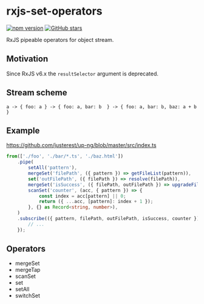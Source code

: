 # rxjs-set-operators

[![npm version](https://badge.fury.io/js/rxjs-set-operators.svg)](http://badge.fury.io/js/rxjs-set-operators)
[![GitHub stars](https://img.shields.io/github/stars/justerest/rxjs-set-operators.svg)](https://github.com/justerest/rxjs-set-operators)

RxJS pipeable operators for object stream.

## Motivation

Since RxJS v6.x the `resultSelector` argument is deprecated.

## Stream scheme

`a -> { foo: a } -> { foo: a, bar: b  } -> { foo: a, bar: b, baz: a + b }`

## Example

https://github.com/justerest/up-ng/blob/master/src/index.ts

```ts
from(['./foo', './bar/*.ts', './baz.html'])
    .pipe(
        setAll('pattern'),
        mergeSet('filePath', ({ pattern }) => getFileList(pattern)),
        set('outFilePath', ({ filePath }) => resolve(filePath)),
        mergeSet('isSuccess', ({ filePath, outFilePath }) => upgradeFile(filePath, outFilePath)),
        scanSet('counter', (acc, { pattern }) => {
            const index = acc[pattern] || 0;
            return ({ ...acc, [pattern]: index + 1 });
        }, {} as Record<string, number>),
    )
    .subscribe(({ pattern, filePath, outFilePath, isSuccess, counter }) => {
        // ...
    });
```

## Operators

* mergeSet
* mergeTap
* scanSet
* set
* setAll
* switchSet
